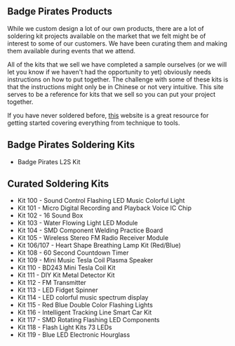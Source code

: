 ## Badge Pirates Products

While we custom design a lot of our own products,  there are a lot of soldering kit projects available on the market that we felt might be of interest to some of our customers.  We have been curating them and making them available during events that we attend.

All of the kits that we sell we have completed a sample ourselves (or we will let you know if we haven't had the opportunity to yet) obviously needs instructions on how to put together.  The challenge with some of these kits is that the instructions might only be in Chinese or not very intuitive.  This site serves to be a reference for kits that we sell so you can put your project together.

If you have never soldered before, [this](https://www.makerspaces.com/how-to-solder/) website is a great resource for getting started covering everything from technique to tools.

## Badge Pirates Soldering Kits

 - Badge Pirates L2S Kit

## Curated Soldering Kits

 - Kit 100 -  Sound Control Flashing LED Music Colorful Light
 - Kit 101 - Micro Digital Recording and Playback Voice IC Chip
 - Kit 102 - 16 Sound Box
 - Kit 103 - Water Flowing Light LED Module
 - Kit 104 - SMD Component Welding Practice Board
 - Kit 105 - Wireless Stereo FM Radio Receiver Module
 - Kit 106/107 - Heart Shape Breathing Lamp Kit (Red/Blue)
 - Kit 108 - 60 Second Countdown Timer
 - Kit 109 - Mini Music Tesla Coil Plasma Speaker
 - Kit 110 - BD243 Mini Tesla Coil Kit
 - Kit 111 - DIY Kit Metal Detector Kit
 - Kit 112 - FM Transmitter
 - Kit 113 - LED Fidget Spinner
 - Kit 114 - LED colorful music spectrum display
 - Kit 115 - Red Blue Double Color Flashing Lights
 - Kit 116 - Intelligent Tracking Line Smart Car Kit
 - Kit 117 - SMD Rotating Flashing LED Components
 - Kit 118 - Flash Light Kits 73 LEDs
 - Kit 119 - Blue LED Electronic Hourglass 

<!--stackedit_data:
eyJoaXN0b3J5IjpbLTYwNzc3NDA3OV19
-->